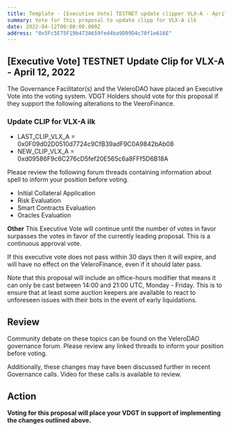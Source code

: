 ```yaml
---
title: Template - [Executive Vote] TESTNET update clipper VLX-A - April 12, 2022
summary: Vote for this proposal to update clipp for VLX-A ilk
date: 2022-04-12T00:00:00.000Z
address: "0x5Fc5E75F19b473A659fed4ba9D99D4c70f1e616E"
---
```

## [Executive Vote] TESTNET Update Clip for VLX-A - April 12, 2022

The Governance Facilitator(s) and the VeleroDAO have placed an Executive Vote into the voting system. VDGT Holders should vote for this proposal if they support the following alterations to the VeeroFinance.

### Update CLIP for VLX-A ilk

* LAST_CLIP_VLX_A = 0x0F09d02D0510d7724c9CfB39adF9C0A9842bAb08
* NEW_CLIP_VLX_A = 0xd09586F9c6C276cD5fef20E565c6a8FFf5D6B18A


Please review the following forum threads containing information about spell to inform your position before voting.
* Initial Collateral Application
* Risk Evaluation
* Smart Contracts Evaluation
* Oracles Evaluation

**Other**
This Executive Vote will continue until the number of votes in favor surpasses the votes in favor of the currently leading proposal. This is a continuous approval vote. 

If this executive vote does not pass within 30 days then it will expire, and will have no effect on the VeleroFinance, even if it should later pass. 

Note that this proposal will include an office-hours modifier that means it can only be cast between 14:00 and 21:00 UTC, Monday - Friday. This is to ensure that at least some auction keepers are available to react to unforeseen issues with their bots in the event of early liquidations.

## Review

Community debate on these topics can be found on the VeleroDAO governance forum. Please review any linked threads to inform your position before voting.

Additionally, these changes may have been discussed further in recent Governance calls. Video for these calls is available to review.

## Action

**Voting for this proposal will place your VDGT in support of implementing the changes outlined above.**
